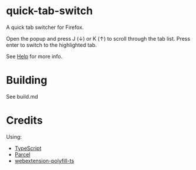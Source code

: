 # quick-tab-switch
A quick tab switcher for Firefox.

Open the popup and press J (&darr;) or K (&uarr;) to scroll through the tab list. Press enter to switch to the highlighted tab.

See [Help](https://github.com/Rayquaza01/quick-tab-switch/blob/master/src/help.pdf) for more info.

# Building
See build.md

# Credits
Using:
 * [TypeScript](https://typescriptlang.org)
 * [Parcel](https://parceljs.org)
 * [webextension-polyfill-ts](https://github.com/Lusito/webextension-polyfill-ts)
